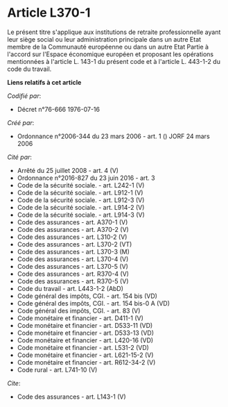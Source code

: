 # Article L370-1

Le présent titre s'applique aux institutions de retraite professionnelle ayant leur siège social ou leur administration
principale dans un autre Etat membre de la Communauté européenne ou dans un autre Etat Partie à l'accord sur l'Espace
économique européen et proposant les opérations mentionnées à l'article L. 143-1 du présent code et à l'article L. 443-1-2 du
code du travail.

**Liens relatifs à cet article**

_Codifié par_:

  - Décret n°76-666 1976-07-16

_Créé par_:

  - Ordonnance n°2006-344 du 23 mars 2006 - art. 1 () JORF 24 mars 2006

_Cité par_:

  - Arrêté du 25 juillet 2008 - art. 4 (V)
  - Ordonnance n°2016-827 du 23 juin 2016 - art. 3
  - Code de la sécurité sociale. - art. L242-1 (V)
  - Code de la sécurité sociale. - art. L912-1 (V)
  - Code de la sécurité sociale. - art. L912-3 (V)
  - Code de la sécurité sociale. - art. L914-2 (V)
  - Code de la sécurité sociale. - art. L914-3 (V)
  - Code des assurances - art. A370-1 (V)
  - Code des assurances - art. A370-2 (V)
  - Code des assurances - art. L310-2 (V)
  - Code des assurances - art. L370-2 (VT)
  - Code des assurances - art. L370-3 (M)
  - Code des assurances - art. L370-4 (V)
  - Code des assurances - art. L370-5 (V)
  - Code des assurances - art. R370-4 (V)
  - Code des assurances - art. R370-5 (V)
  - Code du travail - art. L443-1-2 (AbD)
  - Code général des impôts, CGI. - art. 154 bis (VD)
  - Code général des impôts, CGI. - art. 154 bis-0 A (VD)
  - Code général des impôts, CGI. - art. 83 (V)
  - Code monétaire et financier - art. D411-1 (V)
  - Code monétaire et financier - art. D533-11 (VD)
  - Code monétaire et financier - art. D533-13 (VD)
  - Code monétaire et financier - art. L420-16 (VD)
  - Code monétaire et financier - art. L531-2 (VD)
  - Code monétaire et financier - art. L621-15-2 (V)
  - Code monétaire et financier - art. R612-34-2 (V)
  - Code rural - art. L741-10 (V)

_Cite_:

  - Code des assurances - art. L143-1 (V)
